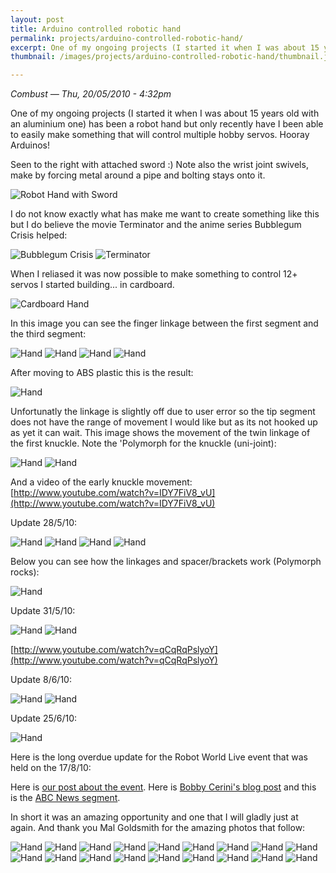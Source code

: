 ```yaml
---
layout: post
title: Arduino controlled robotic hand
permalink: projects/arduino-controlled-robotic-hand/
excerpt: One of my ongoing projects (I started it when I was about 15 years old with an aluminium one) has been a robot hand but only recently have I been able to easily make something that will control multiple hobby servos. Hooray Arduinos!
thumbnail: /images/projects/arduino-controlled-robotic-hand/thumbnail.jpg

---
```


*Combust — Thu, 20/05/2010 - 4:32pm*


One of my ongoing projects (I started it when I was about 15 years old with an aluminium one) has been a robot hand but only recently have I been able to easily make something that will control multiple hobby servos. Hooray Arduinos!

Seen to the right with attached sword :) Note also the wrist joint swivels, make by forcing metal around a pipe and bolting stays onto it.

![Robot Hand with Sword](/images/projects/arduino-controlled-robotic-hand/handwithsword.jpg)

I do not know exactly what has make me want to create something like this but I do believe the movie Terminator and the anime series Bubblegum Crisis helped:

![Bubblegum Crisis](/images/projects/arduino-controlled-robotic-hand/bubblegumcrisis.jpg)
![Terminator](/images/projects/arduino-controlled-robotic-hand/terminator.jpg)

When I reliased it was now possible to make something to control 12+ servos I started building... in cardboard.

![Cardboard Hand](/images/projects/arduino-controlled-robotic-hand/hand1.jpg)

In this image you can see the finger linkage between the first segment and the third segment:

![Hand](/images/projects/arduino-controlled-robotic-hand/hand2.jpg)
![Hand](/images/projects/arduino-controlled-robotic-hand/hand3.jpg)
![Hand](/images/projects/arduino-controlled-robotic-hand/hand4.jpg)
![Hand](/images/projects/arduino-controlled-robotic-hand/hand5.jpg)

After moving to ABS plastic this is the result:

![Hand](/images/projects/arduino-controlled-robotic-hand/fingers.jpg)

Unfortunatly the linkage is slightly off due to user error so the tip segment does not have the range of movement I would like but as its not hooked up as yet it can wait. This image shows the movement of the twin linkage of the first knuckle. Note the 'Polymorph for the knuckle (uni-joint):

![Hand](/images/projects/arduino-controlled-robotic-hand/moving1.jpg)
![Hand](/images/projects/arduino-controlled-robotic-hand/moving2.jpg)

And a video of the early knuckle movement:
[http://www.youtube.com/watch?v=IDY7FiV8_vU](http://www.youtube.com/watch?v=IDY7FiV8_vU)





Update 28/5/10:

![Hand](/images/projects/arduino-controlled-robotic-hand/update28-5-10_1.jpg)
![Hand](/images/projects/arduino-controlled-robotic-hand/update28-5-10_2.jpg)
![Hand](/images/projects/arduino-controlled-robotic-hand/update28-5-10_3.jpg)
![Hand](/images/projects/arduino-controlled-robotic-hand/update28-5-10_4.jpg)

Below you can see how the linkages and spacer/brackets work (Polymorph rocks):

![Hand](/images/projects/arduino-controlled-robotic-hand/update28-5-10_5.jpg)





Update 31/5/10:

![Hand](/images/projects/arduino-controlled-robotic-hand/update31-5-10_1.jpg)
![Hand](/images/projects/arduino-controlled-robotic-hand/update31-5-10_2.jpg)

[http://www.youtube.com/watch?v=qCqRqPslyoY](http://www.youtube.com/watch?v=qCqRqPslyoY)





Update 8/6/10:

![Hand](/images/projects/arduino-controlled-robotic-hand/update8-6-10_1.jpg)
![Hand](/images/projects/arduino-controlled-robotic-hand/update8-6-10_2.jpg)





Update 25/6/10:

![Hand](/images/projects/arduino-controlled-robotic-hand/update25-6-10_1.jpg)





Here is the long overdue update for the Robot World Live event that was held on the 17/8/10:

Here is [our post about the event](http://www.makehackvoid.com/news/mhv-robot-world-live). Here is [Bobby Cerini's blog post](http://bobbycerini.wordpress.com/2010/09/10/small-things-how-to-make-a-robot-hand/) and this is the [ABC News segment](http://www.abc.net.au/news/video/2010/08/17/2985844.htm).

In short it was an amazing opportunity and one that I will gladly just at again. And thank you Mal Goldsmith for the amazing photos that follow:

![Hand](/images/projects/arduino-controlled-robotic-hand/event1.jpg)
![Hand](/images/projects/arduino-controlled-robotic-hand/event2.jpg)
![Hand](/images/projects/arduino-controlled-robotic-hand/event3.jpg)
![Hand](/images/projects/arduino-controlled-robotic-hand/event4.jpg)
![Hand](/images/projects/arduino-controlled-robotic-hand/event5.jpg)
![Hand](/images/projects/arduino-controlled-robotic-hand/event6.jpg)
![Hand](/images/projects/arduino-controlled-robotic-hand/event7.jpg)
![Hand](/images/projects/arduino-controlled-robotic-hand/event8.jpg)
![Hand](/images/projects/arduino-controlled-robotic-hand/event9.jpg)
![Hand](/images/projects/arduino-controlled-robotic-hand/event10.jpg)
![Hand](/images/projects/arduino-controlled-robotic-hand/event11.jpg)
![Hand](/images/projects/arduino-controlled-robotic-hand/event12.jpg)
![Hand](/images/projects/arduino-controlled-robotic-hand/event13.jpg)
![Hand](/images/projects/arduino-controlled-robotic-hand/event14.jpg)
![Hand](/images/projects/arduino-controlled-robotic-hand/event15.jpg)
![Hand](/images/projects/arduino-controlled-robotic-hand/event16.jpg)
![Hand](/images/projects/arduino-controlled-robotic-hand/event17.jpg)
![Hand](/images/projects/arduino-controlled-robotic-hand/event18.jpg)
